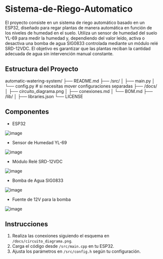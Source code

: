 # Sistema-de-Riego-Automatico
El proyecto consiste en un sistema de riego automático basado en un ESP32, diseñado para regar plantas de manera automática en función de los niveles de humedad en el suelo. Utiliza un sensor de humedad del suelo YL-69 para medir la humedad y, dependiendo del valor leído, activa o desactiva una bomba de agua SIG0833 controlada mediante un módulo relé SRD-12VDC. El objetivo es garantizar que las plantas reciban la cantidad adecuada de agua sin intervención manual constante.

## Estructura del Proyecto
automatic-watering-system/
├── README.md
├── /src/
│   ├── main.py
│   └── config.py  # si necesitas mover configuraciones separadas
├── /docs/
│   ├── circuito_diagrama.png
│   ├── conexiones.md
│   └── BOM.md
├── /lib/
│   ├── libraries.json
└── LICENSE

## Componentes
- ESP32

![image](https://github.com/user-attachments/assets/43334cbc-8589-4683-8016-7dc90dd63c35)

- Sensor de Humedad YL-69

![image](https://github.com/user-attachments/assets/b92fabb2-9591-40a9-a02a-d3e6a352460d)

- Módulo Relé SRD-12VDC

![image](https://github.com/user-attachments/assets/71da27a5-f1c7-4d80-9efd-6b22da37e28b)

- Bomba de Agua SIG0833

![image](https://github.com/user-attachments/assets/5f4dfe9f-d6d3-4f75-b516-e3d35a80868c)

- Fuente de 12V para la bomba

![image](https://github.com/user-attachments/assets/d2768439-75ad-4b8f-8918-07122186f8df)


## Instrucciones
1. Realiza las conexiones siguiendo el esquema en `/docs/circuito_diagrama.png`.
2. Carga el código desde `/src/main.cpp` en tu ESP32.
3. Ajusta los parámetros en `/src/config.h` según tu configuración.

